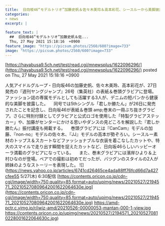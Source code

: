 ```yaml
---
title:  日向坂46“モデルトリオ”加藤史帆＆佐々木美玲＆高本彩花、シースルーから美脚披露  
categories:
- news
excerpt: |
  
feature_text: |
  ##  日向坂46“モデルトリオ”加藤史帆＆佐...
  Thu, 27 May 2021 15:18:16  +0900
feature_image: "https://picsum.photos/2560/600?image=733"
image: "https://picsum.photos/2560/600?image=733"
---
```


[https://hayabusa9.5ch.net/test/read.cgi/mnewsplus/1622096296/](https://hayabusa9.5ch.net/test/read.cgi/mnewsplus/1622096296/)
posted on Thu, 27 May 2021 15:18:16  +0900

<!--more-->

人気アイドルグループ・日向坂46の加藤史帆、佐々木美玲、高本彩花が、27日発売の『週刊ヤングジャンプ』26号（集英社）の表紙＆巻頭グラビアに登場。ファッション誌の専属モデルとしても活躍する3人が、デニムの短パンから健康的な美脚を披露した。 　同号では5thシングル「君しか勝たん」が26日に発売されたことを記念し、日向坂46が表紙＆巻頭 amp;巻末の一冊ぶち抜きグラビア。さらに特別付録としてグラビアと公式ロゴを使用した「特製グラビアステッカー」や、加藤がセンターにかける思いやダンスの見どころを解説した『君しか勝たん』振付講座も掲載する。 　巻頭グラビアには『CanCam』モデルの加藤、『non-no』モデルの佐々木、『JJ』モデルの高本が勢ぞろい。シースルー素材のトップス＆スカートなどファッショナブルな衣装を着こなしたカットや、特大のスマイルで走り出す瞬間を捉えたカットなど、日向坂46らしいハッピーオーラ満載のグラビアになっている。 　また、巻末グラビアには濱岸ひより＆上村ひなのが登場。ペアでの撮影は初めてだったが、バツグンのスタイルの2人が姉妹のようなストーリーを表現した。 ![](https://news.yahoo.co.jp/articles/6741cd26465ce4ada88ff76fcd66d7a427cfee55 5/27(木) 6:30配信 [https://contents.oricon.co.jp/cdn-cgi/image/width=750,quality=85,format=auto/upimg/news/20210527/2194571_202105270809642001622064630e.jpg](https://contents.oricon.co.jp/cdn-cgi/image/width=750,quality=85,format=auto/upimg/news/20210527/2194571_202105270809642001622064630e.jpg) https://amd-pctr.c.yimg.jp/r/iwiz-amd/20210526-00000053-mantan-000-1-view.jpg https://contents.oricon.co.jp/upimg/news/20210527/2194571_202105270810228001622064630c.jpg)
